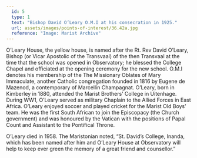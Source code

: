 ```yaml
---
  id: 5
  type: 1
  text: "Bishop David O’Leary O.M.I at his consecration in 1925."
  url: assets/images/points-of-interest/36.42a.jpg
  reference: "Image: Marist Archive"
---
```

O’Leary House, the yellow house, is named after the Rt. Rev David O’Leary, Bishop (or Vicar Apostolic of the Transvaal) of the then Transvaal at the time that the school was opened in Observatory; he blessed the College Chapel and officiated at the opening ceremony for the new school. O.M.I denotes his membership of the The Missionary Oblates of Mary Immaculate, another Catholic congregation founded in 1816 by Eugene de Mazenod, a contemporary of Marcellin Champagnat. O’Leary, born in Kimberley in 1880, attended the Marist Brothers’ College in Uitenhage. During WW1, O’Leary served as military Chaplain to the Allied Forces in East Africa. O’Leary enjoyed soccer and played cricket for the Marist Old Boys’ team. He was the first South African to join the Episcopacy (the Church government) and was honoured by the Vatican with the positions of Papal Count and Assistant to the Pontifical Throne.

O’Leary died in 1958. The Maristonian noted, “St. David’s College, Inanda, which has been named after him and O’Leary House at Observatory will help to keep ever green the memory of a great friend and counsellor.” 
